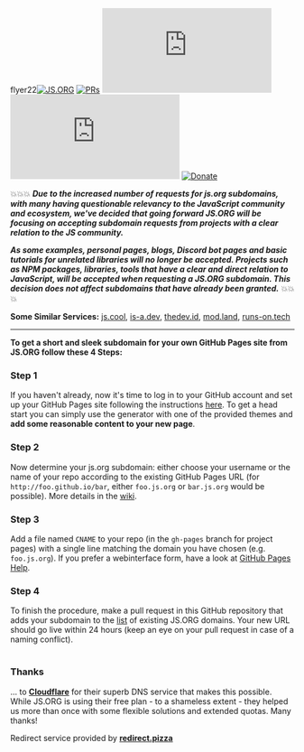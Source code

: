 flyer22[![JS.ORG](https://img.shields.io/badge/js.org-+-FFE70B.svg?style=flat-square)](http://js.org)
[![PRs](https://img.shields.io/github/issues-pr-closed-raw/js-org/js.org.svg?style=flat-square&colorB=FFE70B&label=pull%20requests)](https://github.com/js-org/js.org/pulls?q=is%3Apr+is%3Aclosed+label%3Aadd)
[![Contributors](https://img.shields.io/github/contributors-anon/js-org/js.org?color=FFE70B&style=flat-square)](https://github.com/js-org/js.org/graphs/contributors)
[![Activity](https://img.shields.io/github/commit-activity/m/js-org/js.org?color=FFE70B&style=flat-square)](https://github.com/js-org/js.org/pulse/monthly)
[![Donate](https://img.shields.io/badge/Donate-for_registrar_fees-1F87FF.svg?style=flat-square&logo=open-collective&logoColor=fff)](https://opencollective.com/js-org)

:boom::boom::boom:
***Due to the increased number of requests for js.org subdomains, with many having questionable relevancy to the JavaScript community and ecosystem, we've decided that going forward JS.ORG will be focusing on accepting subdomain requests from projects with a clear relation to the JS community.***

***As some examples, personal pages, blogs, Discord bot pages and basic tutorials for unrelated libraries will no longer be accepted. Projects such as NPM packages, libraries, tools that have a clear and direct relation to JavaScript, will be accepted when requesting a JS.ORG subdomain. This decision does not affect subdomains that have already been granted.***
:boom::boom::boom:

**Some Similar Services:** [js.cool](https://github.com/js-cool/js.cool), [is-a.dev](https://github.com/is-a-dev/register), [thedev.id](https://github.com/fransallen/thedev.id), [mod.land](https://github.com/denosaurs/mod.land), [runs-on.tech](https://github.com/aakhilv/runs-on.tech)

---

**To get a short and sleek subdomain for your own GitHub Pages site from JS.ORG follow these 4 Steps:**

### Step 1
If you haven't already, now it's time to log in to your GitHub account and set up your GitHub Pages site following the instructions [here](https://pages.github.com/). To get a head start you can simply use the generator with one of the provided themes and **add some reasonable content to your new page**.

### Step 2
Now determine your js.org subdomain: either choose your username or the name of your repo according to the existing GitHub Pages URL (for ```http://foo.github.io/bar```, either ```foo.js.org``` or ```bar.js.org``` would be possible). More details in the [wiki](https://github.com/js-org/js.org/wiki).

### Step 3
Add a file named ```CNAME``` to your repo (in the ```gh-pages``` branch for project pages) with a single line matching the domain you have chosen (e.g. ```foo.js.org```). If you prefer a webinterface form, have a look at [GitHub Pages Help](https://help.github.com/articles/adding-or-removing-a-custom-domain-for-your-github-pages-site/).

### Step 4
To finish the procedure, make a pull request in this GitHub repository that adds your subdomain to the [list](https://github.com/js-org/js.org/blob/master/cnames_active.js) of existing JS.ORG domains. Your new URL should go live within 24 hours (keep an eye on your pull request in case of a naming conflict).
 
# 

### Thanks
... to **[Cloudflare](https://www.cloudflare.com)** for their superb DNS service that makes this possible. While JS.ORG is using their free plan - to a shameless extent - they helped us more than once with some flexible solutions and extended quotas. Many thanks!

Redirect service provided by **[redirect.pizza](https://redirect.pizza?utm_source=partner&utm_medium=link&utm_campaign=js.org)**
